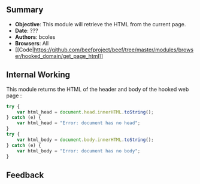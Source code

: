 ## Summary
* **Objective**: This module will retrieve the HTML from the current page.
* **Date**: ???
* **Authors**: bcoles
* **Browsers**: All
* [[Code|https://github.com/beefproject/beef/tree/master/modules/browser/hooked_domain/get_page_html]]

## Internal Working

This module returns the HTML of the header and body of the hooked web page :

```javascript
try {
	var html_head = document.head.innerHTML.toString();
} catch (e) {
	var html_head = "Error: document has no head";
}
try {
	var html_body = document.body.innerHTML.toString();
} catch (e) {
	var html_body = "Error: document has no body";
}
```

## Feedback